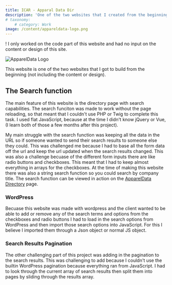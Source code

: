 ```yaml
---
title: ICAR - Apparal Data Dir
description: 'One of the two websites that I created from the beginning while working at True Market'
# taxonomy:
	# category: Work
image: /content/appareldata-logo.png
---
```


! I only worked on the code part of this website and had no input on the content or design of this site.

![ApparelData Logo](/content/appareldata-logo.png)

This website is one of the two websites that I got to build from the beginning (not including the content or design).

## The Search function

The main feature of this website is the directory page with search capabilities. The search funciton was made to work without the page reloading, so that meant that I couldn't use PHP or Twig to complete this task. I used flat JavaScript, because at the time I didn't know jQuery or Vue, (I learn both of those a few months after this project).

My main struggle with the search function was keeping all the data in the URL so if someone wanted to send their search results to someone else they could. This was challenged me because I had to base all the form data off the url and keep the url updated when the search results changed. This was also a challenge becuase of the different form inputs there are like radio buttons and checkboxes. This meant that I had to keep almost everything in arrays for the checkboxes. At the time of making this website there was also a string search function so you could search by company title. The search function can be viewed in action on the [ApparelData Directory](https://appareldata.org/directory) page.

### WordPress

Becuase this website was made with wordpress and the client wanted to be able to add or remove any of the search terms and options from the checkboxes and radio buttons I had to load in the search options from WordPress and then import those search options into JavaScript. For this I believe I imported them through a Json object or normal JS object.

### Search Results Pagination

The other challenging part of this project was adding in the pagination to the search results. This was challenging to add because I couldn't use the builtin WordPress pagination because everything ran from JavaScript. I had to look through the current array of search results then split them into pages by sliding through the results array.